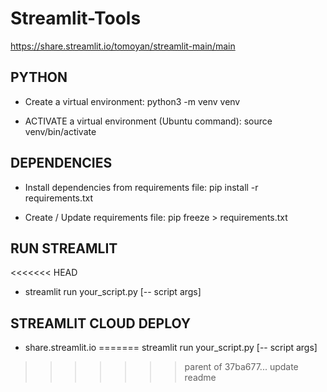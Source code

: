 # Streamlit-Tools
https://share.streamlit.io/tomoyan/streamlit-main/main

## PYTHON
* Create a virtual environment:
python3 -m venv venv

* ACTIVATE a virtual environment (Ubuntu command):
source venv/bin/activate

## DEPENDENCIES
* Install dependencies from requirements file:
pip install -r requirements.txt

* Create / Update requirements file:
pip freeze > requirements.txt

## RUN STREAMLIT
<<<<<<< HEAD
* streamlit run your_script.py [-- script args]

## STREAMLIT CLOUD DEPLOY
* share.streamlit.io
=======
streamlit run your_script.py [-- script args]
>>>>>>> parent of 37ba677... update readme
